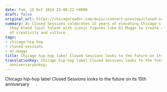 ```yaml
---
date: Tue, 15 Oct 2024 22:08:22 +0000
draft: false
original_url: https://chicagoreader.com/music/concert-preview/closed-sessions-anniversary-avondale/
summary: As Closed Sessions celebrates 15 years of elevating Chicago's hip-hop scene,
  they blend local talent with iconic figures like DJ Muggs to create a vibrant crossroad
  of creativity and culture.
tags:
- chicago-hip-hop
- closed-sessions
- dj-muggs
title: Chicago hip-hop label Closed Sessions looks to the future on its 15th anniversary&nbsp;
translationKey: Chicago hip-hop label Closed Sessions looks to the future on its 15th
  anniversary&nbsp;
---
```


Chicago hip-hop label Closed Sessions looks to the future on its 15th anniversary&nbsp;